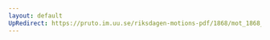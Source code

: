 ```yaml
---
layout: default
UpRedirect: https://pruto.im.uu.se/riksdagen-motions-pdf/1868/mot_1868__ak__169/mot_1868__ak__169-001.pdf
---
```

